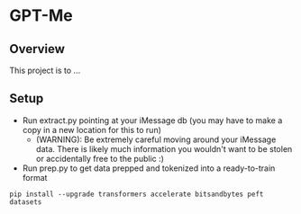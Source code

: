 # GPT-Me

## Overview
This project is to ...

## Setup
- Run extract.py pointing at your iMessage db (you may have to make a copy in a new location for this to run)
    - (WARNING): Be extremely careful moving around your iMessage data. There is likely much information you wouldn't want to be stolen or accidentally free to the public :)
- Run prep.py to get data prepped and tokenized into a ready-to-train format

```
pip install --upgrade transformers accelerate bitsandbytes peft datasets

```